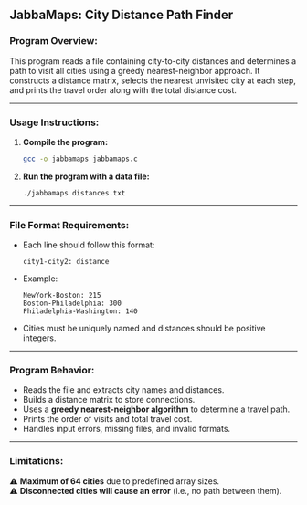 ## **JabbaMaps: City Distance Path Finder**

### **Program Overview:**  
This program reads a file containing city-to-city distances and determines a path to visit all cities using a greedy nearest-neighbor approach. It constructs a distance matrix, selects the nearest unvisited city at each step, and prints the travel order along with the total distance cost.

---

### **Usage Instructions:**  
1. **Compile the program:**  
   ```sh
   gcc -o jabbamaps jabbamaps.c
   ```
2. **Run the program with a data file:**  
   ```sh
   ./jabbamaps distances.txt
   ```

---

### **File Format Requirements:**  
- Each line should follow this format:  
  ```
  city1-city2: distance
  ```
- Example:
  ```
  NewYork-Boston: 215
  Boston-Philadelphia: 300
  Philadelphia-Washington: 140
  ```
- Cities must be uniquely named and distances should be positive integers.

---

### **Program Behavior:**  
- Reads the file and extracts city names and distances.
- Builds a distance matrix to store connections.
- Uses a **greedy nearest-neighbor algorithm** to determine a travel path.
- Prints the order of visits and total travel cost.
- Handles input errors, missing files, and invalid formats.

---

### **Limitations:**  
⚠️ **Maximum of 64 cities** due to predefined array sizes.  
⚠️ **Disconnected cities will cause an error** (i.e., no path between them).
